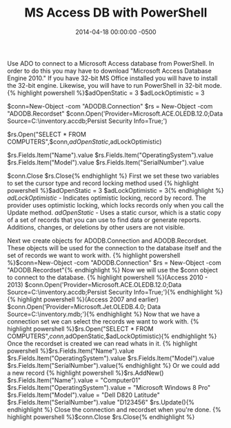 ﻿---
layout: post
title:  MS Access DB with PowerShell
date:   2014-04-18 00:00:00 -0500
categories: IT
---






Use ADO to connect to a Microsoft Access database from PowerShell. In order to do this you may have to download "Microsoft Access Database Engine 2010." If you have 32-bit MS Office installed you will have to install the 32-bit engine. Likewise, you will have to run PowerShell in 32-bit mode.
{% highlight powershell %}$adOpenStatic = 3
$adLockOptimistic = 3

$conn=New-Object -com "ADODB.Connection"
$rs = New-Object -com "ADODB.Recordset"
$conn.Open('Provider=Microsoft.ACE.OLEDB.12.0;Data Source=C:\inventory.accdb;Persist Security Info=True;')

$rs.Open("SELECT * FROM COMPUTERS",$conn,$adOpenStatic,$adLockOptimistic)

$rs.Fields.Item("Name").value
$rs.Fields.Item("OperatingSystem").value
$rs.Fields.Item("Model").value
$rs.Fields.Item("SerialNumber").value

$conn.Close
$rs.Close{% endhighlight %}
First we set these two variables to set the cursor type and record locking method used
{% highlight powershell %}$adOpenStatic = 3
$adLockOptimistic = 3{% endhighlight %}
*adLockOptimistic* - Indicates optimistic locking, record by record. The provider uses optimistic locking, which locks records only when you call the Update method.
*adOpenStatic* - Uses a static cursor, which is a static copy of a set of records that you can use to find data or generate reports. Additions, changes, or deletions by other users are not visible.

Next we create objects for ADODB.Connection and ADODB.Recordset. These objects will be used for the connection to the database itself and the set of records we want to work with.
{% highlight powershell %}$conn=New-Object -com "ADODB.Connection"
$rs = New-Object -com "ADODB.Recordset"{% endhighlight %}
Now we will use the $conn object to connect to the database.
{% highlight powershell %}(Access 2010 - 2013)
$conn.Open('Provider=Microsoft.ACE.OLEDB.12.0;Data Source=C:\inventory.accdb;Persist Security Info=True;'){% endhighlight %}
{% highlight powershell %}(Access 2007 and earlier)
$conn.Open('Provider=Microsoft.Jet.OLEDB.4.0; Data Source=C:\inventory.mdb;'){% endhighlight %}
Now that we have a connection set we can select the records we want to work with.
{% highlight powershell %}$rs.Open("SELECT * FROM COMPUTERS",$conn,$adOpenStatic,$adLockOptimistic){% endhighlight %}
Once the recordset is created we can read whats in it.
{% highlight powershell %}$rs.Fields.Item("Name").value
$rs.Fields.Item("OperatingSystem").value
$rs.Fields.Item("Model").value
$rs.Fields.Item("SerialNumber").value{% endhighlight %}
Or we could add a new record
{% highlight powershell %}$rs.AddNew()
$rs.Fields.Item("Name").value = "Computer01"
$rs.Fields.Item("OperatingSystem").value = "Microsoft Windows 8 Pro"
$rs.Fields.Item("Model").value = "Dell D820 Latitude"
$rs.Fields.Item("SerialNumber").value "D123456"
$rs.Update(){% endhighlight %}
Close the connection and recordset when you're done.
{% highlight powershell %}$conn.Close
$rs.Close{% endhighlight %}


